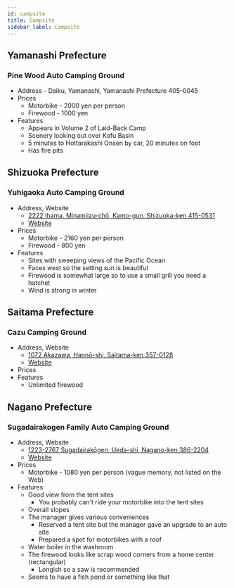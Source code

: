 ```yaml
---
id: campsite
title: Campsite
sidebar_label: Campsite
---
```


## Yamanashi Prefecture

### Pine Wood Auto Camping Ground

* Address - Daiku, Yamanashi, Yamanashi Prefecture 405-0045
* Prices
  * Motorbike - 2000 yen per person
  * Firewood - 1000 yen
* Features
  * Appears in Volume 2 of Laid-Back Camp
  * Scenery looking out over Kofu Basin
  * 5 minutes to Hottarakashi Onsen by car, 20 minutes on foot
  * Has fire pits

## Shizuoka Prefecture

### Yuhigaoka Auto Camping Ground

* Address, Website
  * [2222 Ihama, Minamiizu-chō, Kamo-gun, Shizuoka-ken 415-0531](https://www.google.co.jp/maps/place/%E3%80%92415-0531+%E9%9D%99%E5%B2%A1%E7%9C%8C%E8%B3%80%E8%8C%82%E9%83%A1%E5%8D%97%E4%BC%8A%E8%B1%86%E7%94%BA%E4%BC%8A%E6%B5%9C%EF%BC%92%EF%BC%92%EF%BC%92%EF%BC%92/data=!4m2!3m1!1s0x6019f9290d99dec9:0x16d9382759959dc1?sa=X&ved=0ahUKEwj82cTr5czXAhWFvbwKHd2xAAoQ8gEIJjAA)
  * [Website](http://byaku.at-ninja.jp/)
* Prices
  * Motorbike - 2160 yen per person
  * Firewood - 800 yen
* Features
  * Sites with sweeping views of the Pacific Ocean
  * Faces west so the setting sun is beautiful
  * Firewood is somewhat large so to use a small grill you need a hatchet
  * Wind is strong in winter

## Saitama Prefecture

### Cazu Camping Ground

* Address, Website
  * [1072 Akazawa, Hannō-shi, Saitama-ken 357-0128](https://www.google.co.jp/maps/place/%E3%80%92357-0128+%E5%9F%BC%E7%8E%89%E7%9C%8C%E9%A3%AF%E8%83%BD%E5%B8%82%E8%B5%A4%E6%B2%A2%EF%BC%91%EF%BC%90%EF%BC%97%EF%BC%92/data=!4m2!3m1!1s0x601930287564f24d:0xad9efa111f16cc78?sa=X&ved=0ahUKEwjK1sb758zXAhXEf7wKHS7CCSoQ8gEIJjAA)
  * [Website](http://www.cazu.jp/)
* Prices
* Features
  * Unlimited firewood

## Nagano Prefecture

### Sugadairakogen Family Auto Camping Ground

* Address, Website
  * [1223-2767 Sugadairakōgen, Ueda-shi, Nagano-ken 386-2204](https://www.google.co.jp/maps/place/%E8%8F%85%E5%B9%B3%E9%AB%98%E5%8E%9F%E3%83%95%E3%82%A1%E3%83%9F%E3%83%AA%E3%83%BC%E3%82%AA%E3%83%BC%E3%83%88%E3%82%AD%E3%83%A3%E3%83%B3%E3%83%97%E5%A0%B4/@36.52529,138.3134149,15z/data=!4m2!3m1!1s0x0:0xb3bbff48647de8a8?sa=X&ved=0ahUKEwjl79Lq5JrbAhUHa7wKHTdCB5QQ_BIIkwEwDg)
  * [Website](http://www.sugadaira.ne.jp/~yfa22445/)
* Prices
  * Motorbike - 1080 yen per person (vague memory, not listed on the Web)
* Features
  * Good view from the tent sites
    * You probably can't ride your motorbike into the tent sites
  * Overall slopes
  * The manager gives various conveniences
    * Reserved a tent site but the manager gave an upgrade to an auto site
    * Prepared a spot for motorbikes with a roof
  * Water boiler in the washroom
  * The firewood looks like scrap wood corners from a home center (rectangular)
    * Longish so a saw is recommended
  * Seems to have a fish pond or something like that
